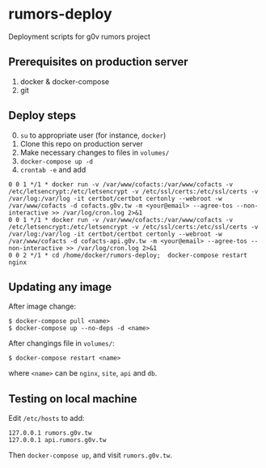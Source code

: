 # rumors-deploy
Deployment scripts for g0v rumors project

## Prerequisites on production server

1. docker & docker-compose
2. git

## Deploy steps

0. `su` to appropriate user (for instance, `docker`)
1. Clone this repo on production server
2. Make necessary changes to files in `volumes/`
3. `docker-compose up -d`
4. `crontab -e` and add
```
0 0 1 */1 * docker run -v /var/www/cofacts:/var/www/cofacts -v /etc/letsencrypt:/etc/letsencrypt -v /etc/ssl/certs:/etc/ssl/certs -v /var/log:/var/log -it certbot/certbot certonly --webroot -w /var/www/cofacts -d cofacts.g0v.tw -m <your@email> --agree-tos --non-interactive >> /var/log/cron.log 2>&1
0 0 1 */1 * docker run -v /var/www/cofacts:/var/www/cofacts -v /etc/letsencrypt:/etc/letsencrypt -v /etc/ssl/certs:/etc/ssl/certs -v /var/log:/var/log -it certbot/certbot certonly --webroot -w /var/www/cofacts -d cofacts-api.g0v.tw -m <your@email> --agree-tos --non-interactive >> /var/log/cron.log 2>&1
0 0 2 */1 * cd /home/docker/rumors-deploy;  docker-compose restart nginx
```

## Updating any image

After image change:
```
$ docker-compose pull <name>
$ docker-compose up --no-deps -d <name>
```

After changings file in `volumes/`:

```
$ docker-compose restart <name>
```

where `<name>` can be `nginx`, `site`, `api` and `db`.


## Testing on local machine

Edit `/etc/hosts` to add:

```
127.0.0.1 rumors.g0v.tw
127.0.0.1 api.rumors.g0v.tw
```

Then `docker-compose up`, and visit `rumors.g0v.tw`.
